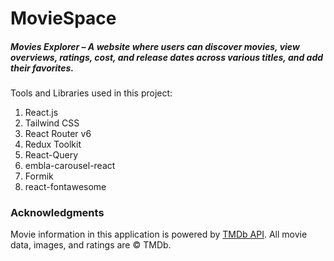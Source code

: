 
# MovieSpace
##### Movies Explorer – A website where users can discover movies, view overviews, ratings, cost, and release dates across various titles, and add their favorites.

Tools and Libraries used in this project:

1. React.js  
2. Tailwind CSS  
3. React Router v6  
4. Redux Toolkit
5. React-Query
6. embla-carousel-react
7. Formik
8. react-fontawesome

### Acknowledgments
Movie information in this application is powered by [TMDb API](https://www.themoviedb.org/documentation/api). All movie data, images, and ratings are © TMDb.


